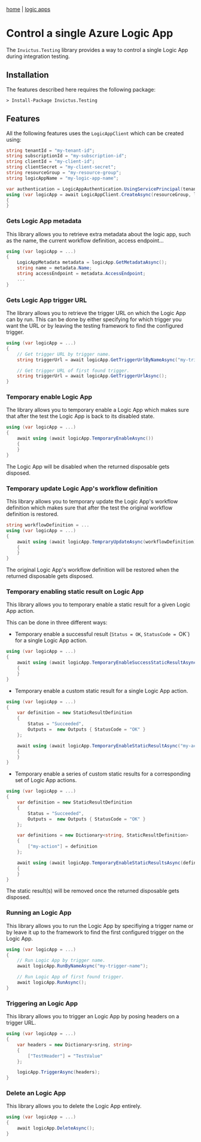 [home](../README.md) | [logic apps](logicapps.md)

# Control a single Azure Logic App

The `Invictus.Testing` library provides a way to control a single Logic App during integration testing.

## Installation

The features described here requires the following package:

```shell
> Install-Package Invictus.Testing
```

## Features

All the following features uses the `LogicAppClient` which can be created using:

```csharp
string tenantId = "my-tenant-id";
string subscriptionId = "my-subscription-id";
string clientId = "my-client-id";
string clientSecret = "my-client-secret";
string resourceGroup = "my-resource-group";
string logicAppName = "my-logic-app-name";

var authentication = LogicAppAuthentication.UsingServicePrincipal(tenantId, subscriptionId, clientId, clientSecret);
using (var logicApp = await LogicAppClient.CreateAsync(resourceGroup, logicAppName, authentication))
{
}
```

### Gets Logic App metadata

This library allows you to retrieve extra metadata about the logic app, such as the name, the current workflow definition, access endpoint...

```csharp
using (var logicApp = ...)
{
    LogicAppMetadata metadata = logicApp.GetMetadataAsync();
    string name = metadata.Name;
    string accessEndpoint = metadata.AccessEndpoint;
    ...
}
```

### Gets Logic App trigger URL

The library allows you to retrieve the trigger URL on which the Logic App can by run.
This can be done by either specifying for which trigger you want the URL or by leaving the testing framework to find the configured trigger.

```csharp
using (var logicApp = ...)
{
    // Get trigger URL by trigger name.
    string triggerUrl = await logicApp.GetTriggerUrlByNameAsync("my-trigger");

    // Get trigger URL of first found trigger.
    string triggerUrl = await logicApp.GetTriggerUrlAsync();
}
```

### Temporary enable Logic App

The library allows you to temporary enable a Logic App which makes sure that after the test the Logic App is back to its disabled state.

```csharp
using (var logicApp = ...)
{
    await using (await logicApp.TemporaryEnableAsync())
    {
    }
}
```

The Logic App will be disabled when the returned disposable gets disposed.

### Temporary update Logic App's workflow definition

This library allows you to temporary update the Logic App's workflow definition which makes sure that after the test the original workflow definition is restored.

```csharp
string workflowDefinition = ...
using (var logicApp = ...)
{
    await using (await logicApp.TempraryUpdateAsync(workflowDefinition))
    {
    }
}
```

The original Logic App's workflow definition will be restored when the returned disposable gets disposed.

### Temporary enabling static result on Logic App

This library allows you to temporary enable a static result for a given Logic App action.

This can be done in three different ways:
* Temporary enable a successful result (`Status = OK`, `StatusCode = `OK`) for a single Logic App action.

```csharp
using (var logicApp = ...)
{
    await using (await logicApp.TemporaryEnableSuccessStaticResultAsync("my-action"))
    {
    }
}
```

* Temporary enable a custom static result for a single Logic App action.

```csharp
using (var logicApp = ...)
{
    var definition = new StaticResultDefinition
    {
        Status = "Succeeded",
        Outputs =  new Outputs { StatusCode = "OK" }
    };

    await using (await logicApp.TemporaryEnableStaticResultAsync("my-action", ))
    {
    }
}
```

* Temporary enable a series of custom static results for a corresponding set of Logic App actions. 

```csharp
using (var logicApp = ...)
{
    var definition = new StaticResultDefinition
    {
        Status = "Succeeded",
        Outputs =  new Outputs { StatusCode = "OK" }
    };

    var definitions = new Dictionary<string, StaticResultDefinition>
    {
        ["my-action"] = definition
    };

    await using (await logicApp.TemporaryEnableStaticResultsAsync(definitions))
    {
    }
}
```

The static result(s) will be removed once the returned disposable gets disposed.

### Running an Logic App

This library allows you to run the Logic App by specifiying a trigger name or by leave it up to the framework to find the first configured trigger on the Logic App.

```csharp
using (var logicApp = ...)
{
    // Run Logic App by trigger name.
    await logicApp.RunByNameAsync("my-trigger-name");

    // Run Logic App of first found trigger.
    await logicApp.RunAsync();
}
```

### Triggering an Logic App

This library allows you to trigger an Logic App by posing headers on a trigger URL.

```csharp
using (var logicApp = ...)
{
    var headers = new Dictionary<sring, string>
    {
        ["TestHeader"] = "TestValue"
    };

    logicApp.TriggerAsync(headers);
}
```

### Delete an Logic App

This library allows you to delete the Logic App entirely.

```csharp
using (var logicApp = ...)
{
    await logicApp.DeleteAsync();
}
```
